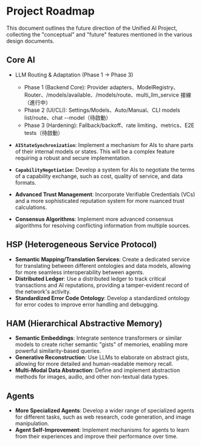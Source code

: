 # Project Roadmap

This document outlines the future direction of the Unified AI Project,
collecting the "conceptual" and "future" features mentioned in the various
design documents.

## Core AI

- LLM Routing & Adaptation (Phase 1 → Phase 3)
  - Phase 1 (Backend Core): Provider adapters、ModelRegistry、Router、/models/available、/models/route、multi_llm_service 接線（進行中）
  - Phase 2 (UI/CLI): Settings/Models、Auto/Manual、CLI models list/route、chat --model（待啟動）
  - Phase 3 (Hardening): Fallback/backoff、rate limiting、metrics、E2E tests（待啟動）


- **`AIStateSynchronization`**: Implement a mechanism for AIs to share parts of
  their internal models or states. This will be a complex feature requiring a
  robust and secure implementation.
- **`CapabilityNegotiation`**: Develop a system for AIs to negotiate the terms
  of a capability exchange, such as cost, quality of service, and data formats.
- **Advanced Trust Management**: Incorporate Verifiable Credentials (VCs) and a
  more sophisticated reputation system for more nuanced trust calculations.
- **Consensus Algorithms**: Implement more advanced consensus algorithms for
  resolving conflicting information from multiple sources.

## HSP (Heterogeneous Service Protocol)

- **Semantic Mapping/Translation Services**: Create a dedicated service for
  translating between different ontologies and data models, allowing for more
  seamless interoperability between agents.
- **Distributed Ledger**: Use a distributed ledger to track critical
  transactions and AI reputations, providing a tamper-evident record of the
  network's activity.
- **Standardized Error Code Ontology**: Develop a standardized ontology for
  error codes to improve error handling and debugging.

## HAM (Hierarchical Abstractive Memory)

- **Semantic Embeddings**: Integrate sentence transformers or similar models to
  create richer semantic "gists" of memories, enabling more powerful
  similarity-based queries.
- **Generative Reconstruction**: Use LLMs to elaborate on abstract gists,
  allowing for more detailed and human-readable memory recall.
- **Multi-Modal Data Abstraction**: Define and implement abstraction methods for
  images, audio, and other non-textual data types.

## Agents

- **More Specialized Agents**: Develop a wider range of specialized agents for
  different tasks, such as web research, code generation, and image
  manipulation.
- **Agent Self-Improvement**: Implement mechanisms for agents to learn from
  their experiences and improve their performance over time.
